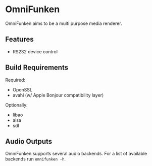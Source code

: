OmniFunken
==========
OmniFunken aims to be a multi purpose media renderer.

Features
--------
* RS232 device control


Build Requirements
------------------
Required:
* OpenSSL
* avahi (w/ Apple Bonjour compatibility layer)

Optionally:
* libao
* alsa
* sdl


Audio Outputs
-------------
OmniFunken supports several audio backends.
For a list of available backends run `omnifunken -h`.
